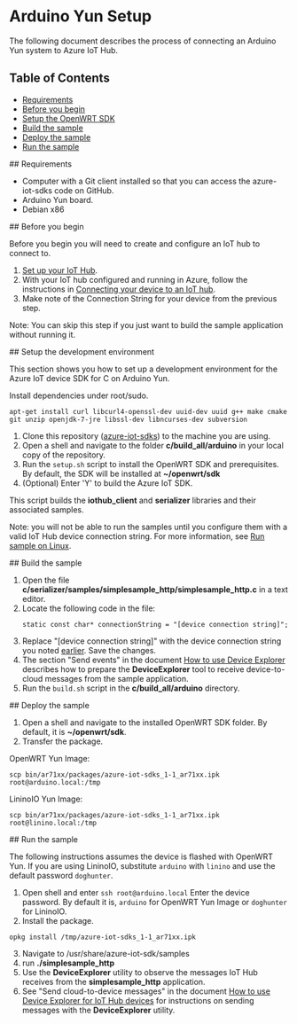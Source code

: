 # Arduino Yun Setup

The following document describes the process of connecting an Arduino Yun system to Azure IoT Hub.

## Table of Contents

- [Requirements](#requirements)
- [Before you begin](#beforebegin)
- [Setup the OpenWRT SDK](#setup)
- [Build the sample](#build)
- [Deploy the sample](#deploy)
- [Run the sample](#run)

<a name="requirements"/>
## Requirements

  - Computer with a Git client installed so that you can access the azure-iot-sdks code on GitHub.
  - Arduino Yun board.
  - Debian x86

<a name="beforebegin"/>
## Before you begin

Before you begin you will need to create and configure an IoT hub to connect to.

  1. [Set up your IoT Hub][setup-iothub].
  2. With your IoT hub configured and running in Azure, follow the instructions in [Connecting your device to an IoT hub][provision-device].
  3. Make note of the Connection String for your device from the previous step.

Note: You can skip this step if you just want to build the sample application without running it.

<a name="setup"/>
## Setup the development environment

This section shows you how to set up a development environment for the Azure IoT device SDK for C on Arduino Yun.

Install dependencies under root/sudo. 

``` 
apt-get install curl libcurl4-openssl-dev uuid-dev uuid g++ make cmake git unzip openjdk-7-jre libssl-dev libncurses-dev subversion
```

1. Clone this repository ([azure-iot-sdks](https://github.com/Azure/azure-iot-sdks)) to the machine you are using.
2. Open a shell and navigate to the folder **c/build_all/arduino** in your local copy of the repository.
3. Run the `setup.sh` script to install the OpenWRT SDK and prerequisites. By default, the SDK will be installed at **~/openwrt/sdk**
4. (Optional) Enter 'Y' to build the Azure IoT SDK.

This script builds the **iothub_client** and **serializer** libraries and their associated samples.

Note: you will not be able to run the samples until you configure them with a valid IoT Hub device connection string. For more information, see [Run sample on Linux](run_sample_on_desktop_linux.md).

 <a name="build"/>
## Build the sample

1. Open the file **c/serializer/samples/simplesample_http/simplesample_http.c** in a text editor.
2. Locate the following code in the file:
   ```
   static const char* connectionString = "[device connection string]";
   ```
3. Replace "[device connection string]" with the device connection string you noted [earlier](#beforebegin). Save the changes.
4. The section "Send events" in the document [How to use Device Explorer](../../tools/DeviceExplorer/doc/how_to_use_device_explorer.md) describes how to prepare the **DeviceExplorer** tool to receive device-to-cloud messages from the sample application.
5. Run the `build.sh` script in the **c/build_all/arduino** directory.   

<a name="deploy"/>
## Deploy the sample

1. Open a shell and navigate to the installed OpenWRT SDK folder. By default, it is **~/openwrt/sdk**.
2. Transfer the package.

OpenWRT Yun Image:

```
scp bin/ar71xx/packages/azure-iot-sdks_1-1_ar71xx.ipk root@arduino.local:/tmp
```

LininoIO Yun Image:

```
scp bin/ar71xx/packages/azure-iot-sdks_1-1_ar71xx.ipk root@linino.local:/tmp
```

<a name="run"/>
## Run the sample

The following instructions assumes the device is flashed with OpenWRT Yun. If you are using LininoIO, substitute `arduino` with `linino` and use the default password `doghunter`.

1. Open shell and enter `ssh root@arduino.local` Enter the device password. By default it is, `arduino` for OpenWRT Yun Image or `doghunter` for LininoIO.
2. Install the package.

```
opkg install /tmp/azure-iot-sdks_1-1_ar71xx.ipk
```

3. Navigate to /usr/share/azure-iot-sdk/samples
4. run **./simplesample_http**
5. Use the **DeviceExplorer** utility to observe the messages IoT Hub receives from the **simplesample_http** application.
7. See "Send cloud-to-device messages" in the document [How to use Device Explorer for IoT Hub devices][device-explorer] for instructions on sending messages with the **DeviceExplorer** utility.

[setup-devbox-linux]: devbox_setup.md
[device-explorer]: ../../tools/DeviceExplorer/doc/how_to_use_device_explorer.md
[setup-iothub]: ../../doc/setup_iothub.md
[provision-device]: ./provision_device.md
